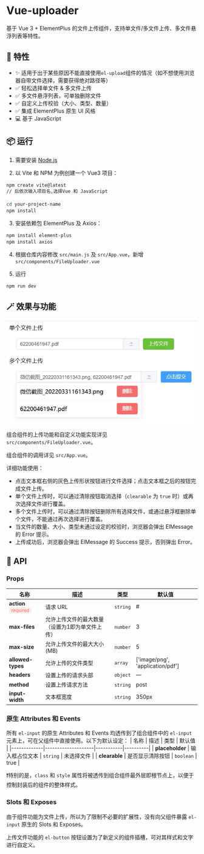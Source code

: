 # Vue-uploader

基于 Vue 3 + ElementPlus 的文件上传组件，支持单文件/多文件上传、多文件悬浮列表等特性。

## 🚀 特性
- ✨ 适用于出于某些原因不能直接使用`el-upload`组件的情况（如不想使用浏览器自带文件选择，需要获得绝对路径等）
- ✅ 轻松选择单文件 & 多文件上传
- ✅ 多文件悬浮列表，可单独删除文件
- ✅ 自定义上传校验（大小、类型、数量）
- ✅ 集成 ElementPlus 原生 UI 风格
- 💻 基于 JavaScript

## 📦 运行

1. 需要安装 [Node.js](https://nodejs.org/)

2. 以 Vite 和 NPM 为例创建一个 Vue3 项目：
```bash
npm create vite@latest
// 后依次输入项目名,选择Vue 和 JavaScript

cd your-project-name
npm install
```

3. 安装依赖包 ElementPlus 及 Axios：
```bash
npm install element-plus
npm install axios
```

4. 根据仓库内容修改 `src/main.js` 及 `src/App.vue`，新增`src/components/FileUploader.vue`

5. 运行
```bash
npm run dev
```

## 🪄 效果与功能

![运行效果示例](/public/demo.png)

组合组件的上传功能和自定义功能实现详见 `src/components/FileUploader.vue`。

组合组件的调用详见 `src/App.vue`。

详细功能使用：

- 点击文本框右侧的灰色上传形状按钮进行文件选择；点击文本框之后的按钮完成文件上传。
- 单个文件上传时，可以通过清除按钮取消选择（`clearable` 为 `true` 时）或再次选择文件进行覆盖。
- 多个文件上传时，可以通过清除按钮删除所有选择文件，或通过悬浮框删除单个文件，不能通过再次选择进行覆盖。
- 当文件的数量、大小、类型未通过设定的校验时，浏览器会弹出 ElMessage 的 Error 提示。
- 上传成功后，浏览器会弹出 ElMessage 的 Success 提示，否则弹出 Error。

## 🔧 API

### Props
| 名称           | 描述                | 类型      | 默认值   |
|----------------|---------------------|-----------|----------|
| **action** <span style="display:inline-block; background:#FFECE8; color:#F56C6C; font-size:12px; padding:0 6px; border-radius:3px; font-weight:normal;">required</span> | 请求 URL          | `string`  | #        |
| **max-files**  | 允许上传文件的最大数量（设置为1即为单文件上传） | `number`  | 3        |
| **max-size**  | 允许上传文件的最大大小 (MB) | `number`  | 5        |
| **allowed-types**  | 允许上传的文件类型 | `array`  | ['image/png', 'application/pdf'] |
| **headers**    | 设置上传的请求头部  | `object`  | —        |
| **method**     | 设置上传请求方法    | `string`  | post     |
| **input-width** | 文本框宽度    | `string`  | 350px     |

### 原生 Attributes 和 Events
所有 `el-input` 的原生 Attributes 和 Events 均透传到了组合组件中的 `el-input` 元素上，可在父组件中直接使用。以下为默认设定：
| 名称        | 描述               | 类型      | 默认值   |
|-------------|--------------------|-----------|----------|
| **placeholder** | 输入框占位文本     | `string`  | 未选择文件 |
| **clearable**   | 是否显示清除按钮   | `boolean` | true     |

❗特别的是，`class` 和 `style` 属性将被透传到组合组件最外层即根节点上，以便于控制封装后的组件的整体样式。

### Slots 和 Exposes
由于组件功能为文件上传，所以为了限制不必要的扩展性，没有向父组件暴露 `el-input` 原生的 Slots 和 Exposes。

上传文件功能的 `el-button` 按钮设置为了新定义的组件插槽，可对其样式和文字进行自定义。